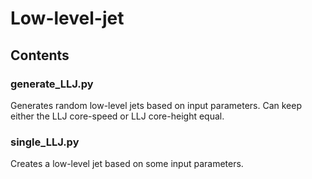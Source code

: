 # Low-level-jet
## Contents
### generate_LLJ.py
Generates random low-level jets based on input parameters. Can keep either the LLJ core-speed or LLJ core-height equal.

### single_LLJ.py
Creates a low-level jet based on some input parameters.
